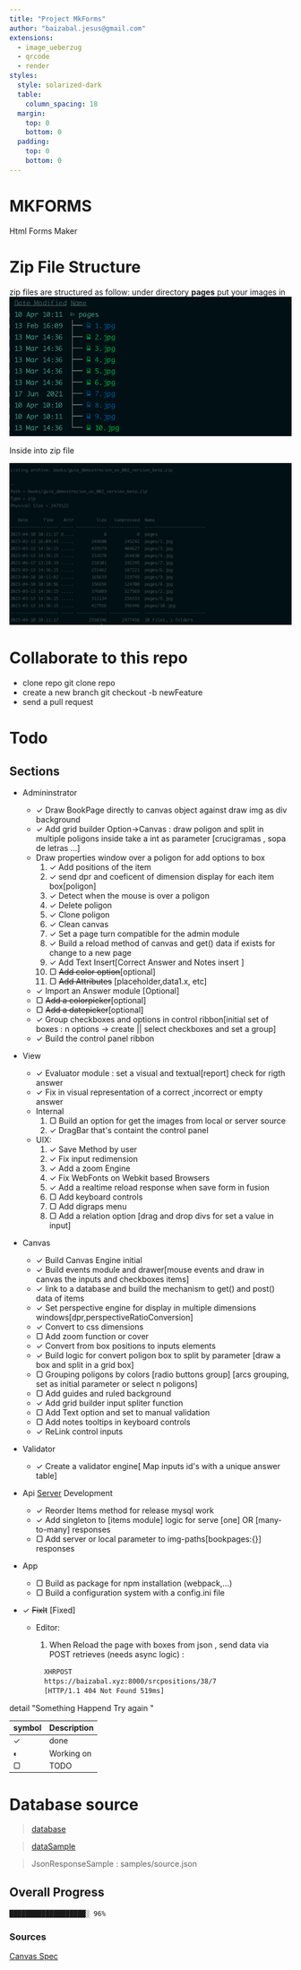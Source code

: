 ```yaml
---
title: "Project MkForms"
author: "baizabal.jesus@gmail.com"
extensions:
  - image_ueberzug
  - qrcode
  - render
styles:
  style: solarized-dark
  table:
    column_spacing: 18
  margin:
    top: 0
    bottom: 0
  padding:
    top: 0
    bottom: 0
---
```


# MKFORMS

Html Forms Maker

# Zip File Structure

zip files are structured as follow:
under directory **pages** put your images in
![14](./images/pages_001.png "Directory Structure")

Inside into zip file

![14](./images/pages_002.png "Inside Zip file")

# Collaborate to this repo

- clone repo git clone repo
- create a new branch git checkout -b newFeature
- send a pull request

# Todo

## Sections

- Admininstrator
  - ✓ Draw BookPage directly to canvas object against draw img as div background
  - ✓ Add grid builder Option->Canvas : draw poligon and split in multiple poligons inside take a int as parameter [crucigramas , sopa de letras ...]
  - Draw properties window over a poligon for add options to box
    1. ✓ Add positions of the item
    1. ✓ send dpr and coeficent of dimension display for each item box[poligon]
    1. ✓ Detect when the mouse is over a poligon
    1. ✓ Delete poligon
    1. ✓ Clone poligon
    1. ✓ Clean canvas
    1. ✓ Set a page turn compatible for the admin module
    1. ✓ Build a reload method of canvas and get() data if exists for change to a new page
    1. ✓ Add Text Insert[Correct Answer and Notes insert ]
    1. ▢ ~~Add color option~~[optional]
    1. ▢ ~~Add Attributes~~ [placeholder,data1.x, etc]
  * ✓ Import an Answer module [Optional]
  * ▢ ~~Add a colorpicker~~[optional]
  * ▢ ~~Add a datepicker~~[optional]
  * ✓ Group checkboxes and options in control ribbon[initial set of boxes : n options -> create || select checkboxes and set a group]
  * ✓ Build the control panel ribbon
- View

  - ✓ Evaluator module : set a visual and textual[report] check for rigth answer
  - ✓ Fix in visual representation of a correct ,incorrect or empty answer
  - Internal
    1. ▢ Build an option for get the images from local or server source
    1. ✓ DragBar that's containt the control panel
  - UIX:
    1. ✓ Save Method by user
    1. ✓ Fix input redimension
    1. ✓ Add a zoom Engine
    1. ✓ Fix WebFonts on Webkit based Browsers
    1. ✓ Add a realtime reload response when save form in fusion
    1. ▢ Add keyboard controls
    1. ▢ Add digraps menu
    1. ▢ Add a relation option [drag and drop divs for set a value in input]

- Canvas

  - ✓ Build Canvas Engine initial
  - ✓ Build events module and drawer[mouse events and draw in canvas the inputs and checkboxes items]
  - ✓ link to a database and build the mechanism to get() and post() data of items
  - ✓ Set perspective engine for display in multiple dimensions windows[dpr,perspectiveRatioConversion]
  - ✓ Convert to css dimensions
  - ▢ Add zoom function or cover
  - ✓ Convert from box positions to inputs elements
  - ✓ Build logic for convert poligon box to split by parameter [draw a box and split in a grid box]
  - ▢ Grouping poligons by colors [radio buttons group] [arcs grouping, set as initial parameter or select n poligons]
  - ▢ Add guides and ruled background
  - ✓ Add grid builder input spliter function
  - ▢ Add Text option and set to manual validation
  - ▢ Add notes tooltips in keyboard controls
  - ✓ ReLink control inputs

- Validator

  - ✓ Create a validator engine[ Map inputs id's with a unique answer table]

- Api [Server](https://github.com/ambagasdowa/bms_connector.git) Development

  - ✓ Reorder Items method for release mysql work
  - ✓ Add singleton to [items module] logic for serve [one] OR [many-to-many] responses
  - ▢ Add server or local parameter to img-paths[bookpages:{}] responses

- App

  - ▢ Build as package for npm installation (webpack,...)
  - ▢ Build a configuration system with a config.ini file

- ✓ ~~FixIt~~ [Fixed]

  - Editor:

    1. When Reload the page with boxes from json , send data via POST retrieves (needs async logic) :

    ```bash
      XHRPOST
      https://baizabal.xyz:8000/srcpositions/38/7
      [HTTP/1.1 404 Not Found 519ms]
    ```

detail "Something Happend Try again "

| symbol | Description |
| ------ | ----------- |
| ✓      | done        |
| ◐      | Working on  |
| ▢      | TODO        |

# Database source

> [database](https://gitlab.com/ambagasdowa/sql/-/raw/master/mariadb/panamericano/bms.sql)

> [dataSample](https://gitlab.com/ambagasdowa/sql/-/raw/master/mariadb/panamericano/bms_bulk_data.sql)

> JsonResponseSample : samples/source.json

## Overall Progress

```bash
███████████████████░ 96%
```

### Sources

[Canvas Spec](https://html.spec.whatwg.org/multipage/canvas.html#the-canvas-element)
